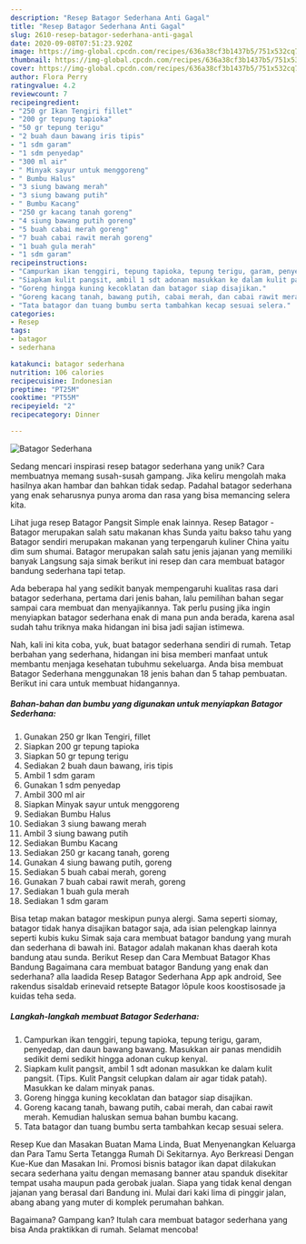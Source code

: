 ```yaml
---
description: "Resep Batagor Sederhana Anti Gagal"
title: "Resep Batagor Sederhana Anti Gagal"
slug: 2610-resep-batagor-sederhana-anti-gagal
date: 2020-09-08T07:51:23.920Z
image: https://img-global.cpcdn.com/recipes/636a38cf3b1437b5/751x532cq70/batagor-sederhana-foto-resep-utama.jpg
thumbnail: https://img-global.cpcdn.com/recipes/636a38cf3b1437b5/751x532cq70/batagor-sederhana-foto-resep-utama.jpg
cover: https://img-global.cpcdn.com/recipes/636a38cf3b1437b5/751x532cq70/batagor-sederhana-foto-resep-utama.jpg
author: Flora Perry
ratingvalue: 4.2
reviewcount: 7
recipeingredient:
- "250 gr Ikan Tengiri fillet"
- "200 gr tepung tapioka"
- "50 gr tepung terigu"
- "2 buah daun bawang iris tipis"
- "1 sdm garam"
- "1 sdm penyedap"
- "300 ml air"
- " Minyak sayur untuk menggoreng"
- " Bumbu Halus"
- "3 siung bawang merah"
- "3 siung bawang putih"
- " Bumbu Kacang"
- "250 gr kacang tanah goreng"
- "4 siung bawang putih goreng"
- "5 buah cabai merah goreng"
- "7 buah cabai rawit merah goreng"
- "1 buah gula merah"
- "1 sdm garam"
recipeinstructions:
- "Campurkan ikan tenggiri, tepung tapioka, tepung terigu, garam, penyedap, dan daun bawang bawang. Masukkan air panas mendidih sedikit demi sedikit hingga adonan cukup kenyal."
- "Siapkam kulit pangsit, ambil 1 sdt adonan masukkan ke dalam kulit pangsit. (Tips. Kulit Pangsit celupkan dalam air agar tidak patah). Masukkan ke dalam minyak panas."
- "Goreng hingga kuning kecoklatan dan batagor siap disajikan."
- "Goreng kacang tanah, bawang putih, cabai merah, dan cabai rawit merah. Kemudian haluskan semua bahan bumbu kacang."
- "Tata batagor dan tuang bumbu serta tambahkan kecap sesuai selera."
categories:
- Resep
tags:
- batagor
- sederhana

katakunci: batagor sederhana 
nutrition: 106 calories
recipecuisine: Indonesian
preptime: "PT25M"
cooktime: "PT55M"
recipeyield: "2"
recipecategory: Dinner

---
```



![Batagor Sederhana](https://img-global.cpcdn.com/recipes/636a38cf3b1437b5/751x532cq70/batagor-sederhana-foto-resep-utama.jpg)

Sedang mencari inspirasi resep batagor sederhana yang unik? Cara membuatnya memang susah-susah gampang. Jika keliru mengolah maka hasilnya akan hambar dan bahkan tidak sedap. Padahal batagor sederhana yang enak seharusnya punya aroma dan rasa yang bisa memancing selera kita.

Lihat juga resep Batagor Pangsit Simple enak lainnya. Resep Batagor - Batagor merupakan salah satu makanan khas Sunda yaitu bakso tahu yang Batagor sendiri merupakan makanan yang terpengaruh kuliner China yaitu dim sum shumai. Batagor merupakan salah satu jenis jajanan yang memiliki banyak Langsung saja simak berikut ini resep dan cara membuat batagor bandung sederhana tapi tetap.

Ada beberapa hal yang sedikit banyak mempengaruhi kualitas rasa dari batagor sederhana, pertama dari jenis bahan, lalu pemilihan bahan segar sampai cara membuat dan menyajikannya. Tak perlu pusing jika ingin menyiapkan batagor sederhana enak di mana pun anda berada, karena asal sudah tahu triknya maka hidangan ini bisa jadi sajian istimewa.


Nah, kali ini kita coba, yuk, buat batagor sederhana sendiri di rumah. Tetap berbahan yang sederhana, hidangan ini bisa memberi manfaat untuk membantu menjaga kesehatan tubuhmu sekeluarga. Anda bisa membuat Batagor Sederhana menggunakan 18 jenis bahan dan 5 tahap pembuatan. Berikut ini cara untuk membuat hidangannya.

<!--inarticleads1-->

##### Bahan-bahan dan bumbu yang digunakan untuk menyiapkan Batagor Sederhana:

1. Gunakan 250 gr Ikan Tengiri, fillet
1. Siapkan 200 gr tepung tapioka
1. Siapkan 50 gr tepung terigu
1. Sediakan 2 buah daun bawang, iris tipis
1. Ambil 1 sdm garam
1. Gunakan 1 sdm penyedap
1. Ambil 300 ml air
1. Siapkan  Minyak sayur untuk menggoreng
1. Sediakan  Bumbu Halus
1. Sediakan 3 siung bawang merah
1. Ambil 3 siung bawang putih
1. Sediakan  Bumbu Kacang
1. Sediakan 250 gr kacang tanah, goreng
1. Gunakan 4 siung bawang putih, goreng
1. Sediakan 5 buah cabai merah, goreng
1. Gunakan 7 buah cabai rawit merah, goreng
1. Sediakan 1 buah gula merah
1. Sediakan 1 sdm garam


Bisa tetap makan batagor meskipun punya alergi. Sama seperti siomay, batagor tidak hanya disajikan batagor saja, ada isian pelengkap lainnya seperti kubis kuku Simak saja cara membuat batagor bandung yang murah dan sederhana di bawah ini. Batagor adalah makanan khas daerah kota bandung atau sunda. Berikut Resep dan Cara Membuat Batagor Khas Bandung Bagaimana cara membuat batagor Bandung yang enak dan sederhana? alla laadida Resep Batagor Sederhana App apk android, See rakendus sisaldab erinevaid retsepte Batagor lõpule koos koostisosade ja kuidas teha seda. 

<!--inarticleads2-->

##### Langkah-langkah membuat Batagor Sederhana:

1. Campurkan ikan tenggiri, tepung tapioka, tepung terigu, garam, penyedap, dan daun bawang bawang. Masukkan air panas mendidih sedikit demi sedikit hingga adonan cukup kenyal.
1. Siapkam kulit pangsit, ambil 1 sdt adonan masukkan ke dalam kulit pangsit. (Tips. Kulit Pangsit celupkan dalam air agar tidak patah). Masukkan ke dalam minyak panas.
1. Goreng hingga kuning kecoklatan dan batagor siap disajikan.
1. Goreng kacang tanah, bawang putih, cabai merah, dan cabai rawit merah. Kemudian haluskan semua bahan bumbu kacang.
1. Tata batagor dan tuang bumbu serta tambahkan kecap sesuai selera.


Resep Kue dan Masakan Buatan Mama Linda, Buat Menyenangkan Keluarga dan Para Tamu Serta Tetangga Rumah Di Sekitarnya. Ayo Berkreasi Dengan Kue-Kue dan Masakan Ini. Promosi bisnis batagor ikan dapat dilakukan secara sederhana yaitu dengan memasang banner atau spanduk disekitar tempat usaha maupun pada gerobak jualan. Siapa yang tidak kenal dengan jajanan yang berasal dari Bandung ini. Mulai dari kaki lima di pinggir jalan, abang abang yang muter di komplek perumahan bahkan. 

Bagaimana? Gampang kan? Itulah cara membuat batagor sederhana yang bisa Anda praktikkan di rumah. Selamat mencoba!
